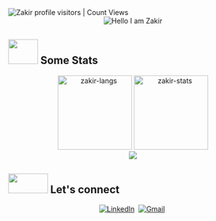 <!--<img alt="GitHub User's stars" src="https://img.shields.io/github/stars/ZakirShaik?style=social"> &nbsp;&nbsp; -->
<img alt="Zakir profile visitors | Count Views" src="https://komarev.com/ghpvc/?username=ZakirShaik&color=blue&style=flat" />

<div align="center">
  <img src="https://readme-typing-svg.herokuapp.com?font=Caveat&duration=3000&color=4493f8&size=50&center=true&vCenter=true&height=70&width=600&lines=Hey%2C+I'm+Zakir.;Thanks+for+visiting+my+profile+%3A)" alt="Hello I am Zakir"></img>
</div>
<!--More fonts for above text: Caveat, Orbitron, Kaushan Script, -->
<!--
- :office_worker: I'm a Senior Software Engineer at ****
- :books: I did **Master's in Computer Science** at **University of North Texas, Denton**
- :earth_asia: I'm a **** living in the **United States**
- :sunglasses: My quote: ***"In a day, when you don't come across any problems, then you can be sure that you are travelling in a wrong path."*** 
- :ok_hand: Fun fact: 😄
-->

## <img src="https://media0.giphy.com/media/cNZqrH5IzOG0xrlWks/giphy.gif?cid=ecf05e47map255q427en9uprqc1sb0unjq5k4fnqg5pmhhs4&rid=giphy.gif&ct=s" width="60px" height="50px"> Some Stats
<div align="center">
  <!--LANGUAGES-->
  <img height="150em" src="https://github-readme-stats.vercel.app/api/top-langs/?username=ZakirShaik&layout=compact&show_icons=true&hide_border=true&theme=algolia" alt="zakir-langs"/>
  <!--STATS-->
  <img height="150em" src="https://github-readme-stats.vercel.app/api/?username=ZakirShaik&count_private=true&include_all_commits=true&hide_border=true&theme=algolia" alt="zakir-stats"/>   
</div>


<div align="center">
  <img src="http://github-readme-streak-stats.herokuapp.com?user=ZakirShaik&theme=algolia&background=0d1117&hide_border=true" />
</div>

## <img src='https://raw.githubusercontent.com/ShahriarShafin/ShahriarShafin/main/Assets/handshake.gif' width="80px" height="40px"> Let's connect
<p align="center">
  <a href="https://www.linkedin.com/in/zakirshaik/"><img src="https://img.shields.io/badge/linkedin-%230077B5.svg?&style=for-the-badge&logo=linkedin&logoColor=white" alt="LinkedIn" /></a>&nbsp;
<a href="mailto:skz.zakir@gmail.com?subject=Hello%20Zakir"><img src="https://img.shields.io/badge/gmail-%23D14836.svg?&style=for-the-badge&logo=gmail&logoColor=white" alt="Gmail"/></a>&nbsp;
<p> 
